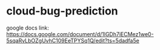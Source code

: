 # cloud-bug-prediction

google docs link: https://docs.google.com/document/d/1lGDh7iECMez1we0-5sqaRvLbOZgUvhC109EeTPYSq1Q/edit?ts=5dadfa5e
